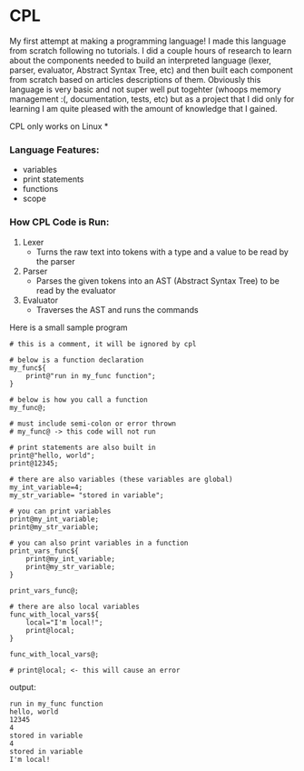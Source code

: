 # CPL

My first attempt at making a programming language! I made this language from scratch following no tutorials. I did a couple hours of research to learn about the components needed to build an interpreted language (lexer, parser, evaluator, Abstract Syntax Tree, etc) and then built each component from scratch based on articles descriptions of them. Obviously this language is very basic and not super well put togehter (whoops memory management :(, documentation, tests, etc) but as a project that I did only for learning I am quite pleased with the amount of knowledge that I gained.  
  
CPL only works on Linux *

### Language Features:
- variables
- print statements
- functions
- scope

### How CPL Code is Run:
1. Lexer
    - Turns the raw text into tokens with a type and a value to be read by the parser
2. Parser
    - Parses the given tokens into an AST (Abstract Syntax Tree) to be read by the evaluator
3. Evaluator
    - Traverses the AST and runs the commands


Here is a small sample program
```
# this is a comment, it will be ignored by cpl

# below is a function declaration
my_func${
    print@"run in my_func function";
}

# below is how you call a function
my_func@;

# must include semi-colon or error thrown
# my_func@ -> this code will not run

# print statements are also built in
print@"hello, world";
print@12345;

# there are also variables (these variables are global)
my_int_variable=4;
my_str_variable= "stored in variable";

# you can print variables
print@my_int_variable;
print@my_str_variable;

# you can also print variables in a function
print_vars_func${
    print@my_int_variable;
    print@my_str_variable;
}

print_vars_func@;

# there are also local variables
func_with_local_vars${
    local="I'm local!";
    print@local;
}

func_with_local_vars@;

# print@local; <- this will cause an error

```

output:
```
run in my_func function
hello, world
12345
4
stored in variable
4
stored in variable
I'm local!
```

